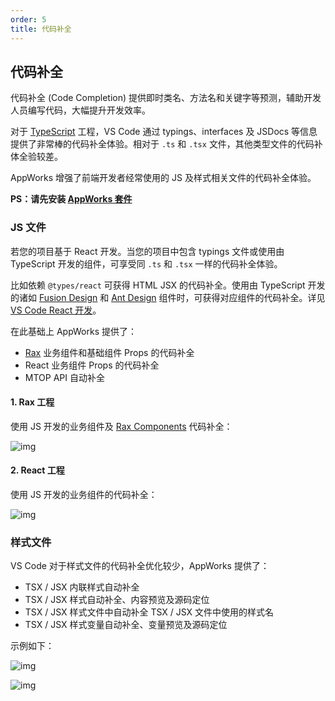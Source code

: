 ```yaml
---
order: 5
title: 代码补全
---
```


## 代码补全

代码补全 (Code Completion) 提供即时类名、方法名和关键字等预测，辅助开发人员编写代码，大幅提升开发效率。

对于 [TypeScript](https://www.typescriptlang.org/) 工程，VS Code 通过 typings、interfaces 及 JSDocs 等信息提供了非常棒的代码补全体验。相对于 `.ts` 和 `.tsx` 文件，其他类型文件的代码补体全验较差。

AppWorks 增强了前端开发者经常使用的 JS 及样式相关文件的代码补全体验。

**PS：请先安装 [AppWorks 套件](https://marketplace.visualstudio.com/items?itemName=iceworks-team.iceworks)**

### JS 文件

若您的项目基于 React 开发。当您的项目中包含 typings 文件或使用由 TypeScript 开发的组件，可享受同 `.ts` 和 `.tsx` 一样的代码补全体验。

比如依赖 `@types/react` 可获得 HTML JSX 的代码补全。使用由 TypeScript 开发的诸如 [Fusion Design](https://fusion.design/) 和 [Ant Design](https://ant.design/) 组件时，可获得对应组件的代码补全。详见 [VS Code React 开发](https://code.visualstudio.com/docs/nodejs/reactjs-tutorial)。

在此基础上 AppWorks 提供了：

- [Rax](https://rax.js.org/) 业务组件和基础组件 Props 的代码补全
- React 业务组件 Props 的代码补全
- MTOP API 自动补全

#### 1. Rax 工程

使用 JS 开发的业务组件及 [Rax Components](https://github.com/raxjs/rax-components) 代码补全：

![img](https://img.alicdn.com/imgextra/i2/O1CN01D6Zb3r1b7wpFzjWyk_!!6000000003419-1-tps-900-513.gif)

#### 2. React 工程

使用 JS 开发的业务组件的代码补全：

![img](https://img.alicdn.com/imgextra/i4/O1CN01VVzQRF1NkVYGN3rrg_!!6000000001608-1-tps-900-513.gif)

### 样式文件

VS Code 对于样式文件的代码补全优化较少，AppWorks 提供了：

- TSX / JSX 内联样式自动补全
- TSX / JSX 样式自动补全、内容预览及源码定位
- TSX / JSX 样式文件中自动补全 TSX / JSX 文件中使用的样式名
- TSX / JSX 样式变量自动补全、变量预览及源码定位

示例如下：

![img](https://img.alicdn.com/imgextra/i2/O1CN01fiRbHN1gY7XQOSAlk_!!6000000004153-1-tps-750-545.gif)

![img](https://img.alicdn.com/imgextra/i1/O1CN01eK13T81wvy0wwt2v5_!!6000000006371-1-tps-750-546.gif)

